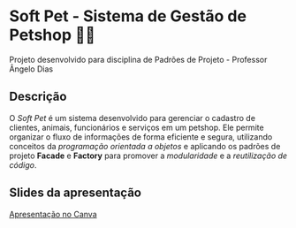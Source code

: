 # Soft Pet - Sistema de Gestão de Petshop 🐶🐱
Projeto desenvolvido para disciplina de Padrões de Projeto - Professor Ângelo Dias

## Descrição
O *Soft Pet* é um sistema desenvolvido para gerenciar o cadastro de clientes, animais, funcionários e serviços em um petshop. Ele permite organizar o fluxo de informações de forma eficiente e segura, utilizando conceitos da *programação orientada a objetos* e aplicando os padrões de projeto **Facade** e **Factory** para promover a *modularidade* e a *reutilização de código*.

## Slides da apresentação

[Apresentação no Canva](https://www.canva.com/design/DAGoxjG_r6o/_7UYLmmLBuwcTDJNy0ebOA/edit?utm_content=DAGoxjG_r6o&utm_campaign=designshare&utm_medium=link2&utm_source=sharebutton)
